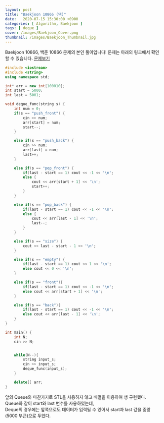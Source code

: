 ```yaml
---
layout: post
title: "Baekjoon 10866 (덱)"
date:   2020-07-15 15:30:00 +0900
categories: [ Algorithm, Baekjoon ]
tags: [ deque ]
cover: /images/Baekjoon_Cover.png
thumbnail: /images/Baekjoon_Thumbnail.jpg
---
```


Baekjoon 10866, 백준 10866 문제의 본인 풀이입니다!
문제는 아래의 링크에서 확인할 수 있습니다.
[문제보기][prob]
<!-- more -->
```c++
#include <iostream>
#include <string>
using namespace std;

int* arr = new int[100010];
int start = 5000;
int last = 5001;

void deque_func(string s) {
    int num = 0;
    if(s == "push_front") {
        cin >> num;
        arr[start] = num;
        start--;
    }

    else if(s == "push_back") {
        cin >> num;
        arr[last] = num;
        last++;
    }

    else if(s == "pop_front") {
        if(last - start == 1) cout << -1 << '\n';
        else {
            cout << arr[start + 1] << '\n';
            start++;
        }
    }

    else if(s == "pop_back") {
        if(last - start == 1) cout << -1 << '\n';
        else {
            cout << arr[last - 1] << '\n';
            last--;
        }
    }

    else if(s == "size") {
        cout << last - start - 1 << '\n';
    }

    else if(s == "empty") {
        if(last - start == 1) cout << 1 << '\n';
        else cout << 0 << '\n';
    }

    else if(s == "front"){
        if(last - start == 1) cout << -1 << '\n';
        else cout << arr[start + 1] << '\n';
    }

    else if(s == "back"){
        if(last - start == 1) cout << -1 << '\n';
        else cout << arr[last - 1] << '\n';
    }
}

int main() {
    int N;
    cin >> N;


    while(N--){
        string input_s;
        cin >> input_s;
        deque_func(input_s);
    }

    delete[] arr;
}
```

앞의 Queue와 마찬가지로 STL을 사용하지 않고 배열을 이용하여 생 구현했다.
Queue와 같이 start와 last 변수를 사용하였는데,   
Deque의 경우에는 앞쪽으로도 데이터가 입력될 수 있어서 start과 last 값을 중앙(5000 부근)으로 두었다.

[prob]: https://www.acmicpc.net/problem/10866
